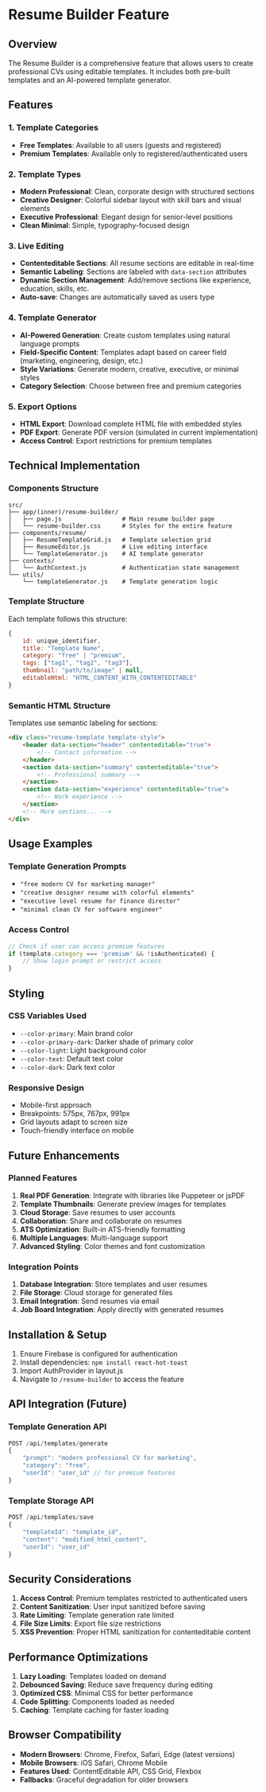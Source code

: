 # Resume Builder Feature

## Overview

The Resume Builder is a comprehensive feature that allows users to create professional CVs using editable templates. It includes both pre-built templates and an AI-powered template generator.

## Features

### 1. Template Categories
- **Free Templates**: Available to all users (guests and registered)
- **Premium Templates**: Available only to registered/authenticated users

### 2. Template Types
- **Modern Professional**: Clean, corporate design with structured sections
- **Creative Designer**: Colorful sidebar layout with skill bars and visual elements
- **Executive Professional**: Elegant design for senior-level positions
- **Clean Minimal**: Simple, typography-focused design

### 3. Live Editing
- **Contenteditable Sections**: All resume sections are editable in real-time
- **Semantic Labeling**: Sections are labeled with `data-section` attributes
- **Dynamic Section Management**: Add/remove sections like experience, education, skills, etc.
- **Auto-save**: Changes are automatically saved as users type

### 4. Template Generator
- **AI-Powered Generation**: Create custom templates using natural language prompts
- **Field-Specific Content**: Templates adapt based on career field (marketing, engineering, design, etc.)
- **Style Variations**: Generate modern, creative, executive, or minimal styles
- **Category Selection**: Choose between free and premium categories

### 5. Export Options
- **HTML Export**: Download complete HTML file with embedded styles
- **PDF Export**: Generate PDF version (simulated in current implementation)
- **Access Control**: Export restrictions for premium templates

## Technical Implementation

### Components Structure
```
src/
├── app/(inner)/resume-builder/
│   ├── page.js                 # Main resume builder page
│   └── resume-builder.css      # Styles for the entire feature
├── components/resume/
│   ├── ResumeTemplateGrid.js   # Template selection grid
│   ├── ResumeEditor.js         # Live editing interface
│   └── TemplateGenerator.js    # AI template generator
├── contexts/
│   └── AuthContext.js          # Authentication state management
└── utils/
    └── templateGenerator.js    # Template generation logic
```

### Template Structure
Each template follows this structure:
```javascript
{
    id: unique_identifier,
    title: "Template Name",
    category: "free" | "premium",
    tags: ["tag1", "tag2", "tag3"],
    thumbnail: "path/to/image" | null,
    editableHtml: "HTML_CONTENT_WITH_CONTENTEDITABLE"
}
```

### Semantic HTML Structure
Templates use semantic labeling for sections:
```html
<div class="resume-template template-style">
    <header data-section="header" contenteditable="true">
        <!-- Contact information -->
    </header>
    <section data-section="summary" contenteditable="true">
        <!-- Professional summary -->
    </section>
    <section data-section="experience" contenteditable="true">
        <!-- Work experience -->
    </section>
    <!-- More sections... -->
</div>
```

## Usage Examples

### Template Generation Prompts
- `"free modern CV for marketing manager"`
- `"creative designer resume with colorful elements"`
- `"executive level resume for finance director"`
- `"minimal clean CV for software engineer"`

### Access Control
```javascript
// Check if user can access premium features
if (template.category === 'premium' && !isAuthenticated) {
    // Show login prompt or restrict access
}
```

## Styling

### CSS Variables Used
- `--color-primary`: Main brand color
- `--color-primary-dark`: Darker shade of primary color
- `--color-light`: Light background color
- `--color-text`: Default text color
- `--color-dark`: Dark text color

### Responsive Design
- Mobile-first approach
- Breakpoints: 575px, 767px, 991px
- Grid layouts adapt to screen size
- Touch-friendly interface on mobile

## Future Enhancements

### Planned Features
1. **Real PDF Generation**: Integrate with libraries like Puppeteer or jsPDF
2. **Template Thumbnails**: Generate preview images for templates
3. **Cloud Storage**: Save resumes to user accounts
4. **Collaboration**: Share and collaborate on resumes
5. **ATS Optimization**: Built-in ATS-friendly formatting
6. **Multiple Languages**: Multi-language support
7. **Advanced Styling**: Color themes and font customization

### Integration Points
1. **Database Integration**: Store templates and user resumes
2. **File Storage**: Cloud storage for generated files
3. **Email Integration**: Send resumes via email
4. **Job Board Integration**: Apply directly with generated resumes

## Installation & Setup

1. Ensure Firebase is configured for authentication
2. Install dependencies: `npm install react-hot-toast`
3. Import AuthProvider in layout.js
4. Navigate to `/resume-builder` to access the feature

## API Integration (Future)

### Template Generation API
```javascript
POST /api/templates/generate
{
    "prompt": "modern professional CV for marketing",
    "category": "free",
    "userId": "user_id" // for premium features
}
```

### Template Storage API
```javascript
POST /api/templates/save
{
    "templateId": "template_id",
    "content": "modified_html_content",
    "userId": "user_id"
}
```

## Security Considerations

1. **Access Control**: Premium templates restricted to authenticated users
2. **Content Sanitization**: User input sanitized before saving
3. **Rate Limiting**: Template generation rate limited
4. **File Size Limits**: Export file size restrictions
5. **XSS Prevention**: Proper HTML sanitization for contenteditable content

## Performance Optimizations

1. **Lazy Loading**: Templates loaded on demand
2. **Debounced Saving**: Reduce save frequency during editing
3. **Optimized CSS**: Minimal CSS for better performance
4. **Code Splitting**: Components loaded as needed
5. **Caching**: Template caching for faster loading

## Browser Compatibility

- **Modern Browsers**: Chrome, Firefox, Safari, Edge (latest versions)
- **Mobile Browsers**: iOS Safari, Chrome Mobile
- **Features Used**: ContentEditable API, CSS Grid, Flexbox
- **Fallbacks**: Graceful degradation for older browsers 